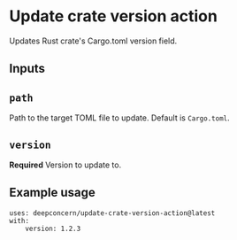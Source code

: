 # Update crate version action

Updates Rust crate's Cargo.toml version field.

## Inputs

## `path`

Path to the target TOML file to update. Default is `Cargo.toml`.

## `version`

**Required** Version to update to.


## Example usage

```
uses: deepconcern/update-crate-version-action@latest
with:
    version: 1.2.3
```